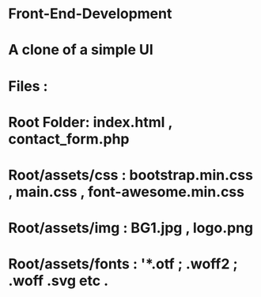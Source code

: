 # Front-End-Development
A clone of a simple UI 
======================

Files :
==

Root Folder: index.html , contact_form.php
=====
Root/assets/css   : bootstrap.min.css , main.css , font-awesome.min.css
===
Root/assets/img   : BG1.jpg , logo.png
===
Root/assets/fonts : '*.otf ; .woff2 ; .woff .svg etc .
===
